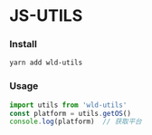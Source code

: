 # JS-UTILS

### Install
```bash
yarn add wld-utils
```

### Usage
```js
import utils from 'wld-utils'
const platform = utils.getOS()
console.log(platform)  // 获取平台
```
